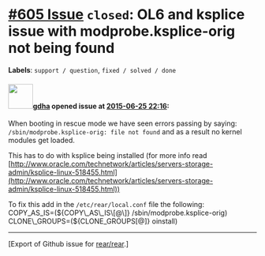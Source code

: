 [\#605 Issue](https://github.com/rear/rear/issues/605) `closed`: OL6 and ksplice issue with modprobe.ksplice-orig not being found
=================================================================================================================================

**Labels**: `support / question`, `fixed / solved / done`

#### <img src="https://avatars.githubusercontent.com/u/888633?u=cdaeb31efcc0048d3619651aa18dd4b76e636b21&v=4" width="50">[gdha](https://github.com/gdha) opened issue at [2015-06-25 22:16](https://github.com/rear/rear/issues/605):

When booting in rescue mode we have seen errors passing by saying:  
`/sbin/modprobe.ksplice-orig: file not found` and as a result no kernel
modules get loaded.

This has to do with ksplice being installed (for more info read
[http://www.oracle.com/technetwork/articles/servers-storage-admin/ksplice-linux-518455.html](http://www.oracle.com/technetwork/articles/servers-storage-admin/ksplice-linux-518455.html))

To fix this add in the `/etc/rear/local.conf` file the following:  
COPY\_AS\_IS=(${COPY\_AS\_IS\[@\]} /sbin/modprobe.ksplice-orig)  
CLONE\_GROUPS=(${CLONE\_GROUPS\[@\]} oinstall)

------------------------------------------------------------------------

\[Export of Github issue for
[rear/rear](https://github.com/rear/rear).\]
